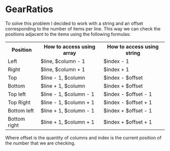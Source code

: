 # GearRatios

To solve this problem I decided to work with a string and an offset corresponding to the number of items per line.
This way we can check the positions adjacent to the items using the following formulas:


<table>
    <tr>
        <th>Position</th>
        <th>How to access using array</th>
        <th>How to access using string</th>
    </tr>
    <tr>
        <td>Left</td>
        <td>$line, $column - 1</td>
        <td>$index - 1</td>
    </tr>
    <tr>
        <td>Right</td>
        <td>$line, $column + 1</td>
        <td>$index + 1</td>
    </tr>
    <tr>
        <td>Top</td>
        <td>$line - 1, $column</td>
        <td>$index - $offset</td>
    </tr>
    <tr>
        <td>Bottom</td>
        <td>$line + 1, $column</td>
        <td>$index + $offset</td>
    </tr>
    <tr>
        <td>Top left</td>
        <td>$line - 1, $column - 1</td>
        <td>$index - $offset - 1</td>
    </tr>
    <tr>
        <td>Top Right</td>
        <td>$line - 1, $column + 1</td>
        <td>$index - $offset + 1</td>
    </tr>
    <tr>
        <td>Bottom left</td>
        <td>$line + 1, $column - 1</td>
        <td>$index + $offset - 1</td>
    </tr>
    <tr>
        <td>Bottom right</td>
        <td>$line + 1, $column + 1</td>
        <td>$index + $offset + 1</td>
    </tr>
</table>

Where offset is the quantity of columns and index is the current position of the number that we are checking.